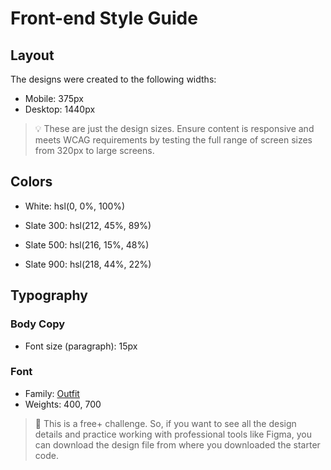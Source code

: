 # Front-end Style Guide

## Layout

The designs were created to the following widths:

- Mobile: 375px
- Desktop: 1440px

> 💡 These are just the design sizes. Ensure content is responsive and meets WCAG requirements by testing the full range of screen sizes from 320px to large screens.

## Colors

- White: hsl(0, 0%, 100%)

- Slate 300: hsl(212, 45%, 89%)
- Slate 500: hsl(216, 15%, 48%)
- Slate 900: hsl(218, 44%, 22%)

## Typography

### Body Copy

- Font size (paragraph): 15px

### Font

- Family: [Outfit]()
- Weights: 400, 700

> 💎 This is a free+ challenge. So, if you want to see all the design details and practice working with professional tools like Figma, you can download the design file from where you downloaded the starter code.
